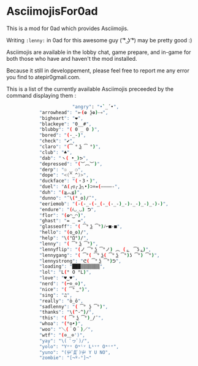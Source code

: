 # AsciimojisFor0ad

This is a mod for 0ad which provides Asciimojis.

Writing `:lenny:` in 0ad for this awesome guy ( ͡° ͜ʖ ͡°) may be pretty good :)

Asciimojis are available in the lobby chat, game prepare, and in-game for both those who have and haven't the mod installed.

Because it still in developpement, please feel free to report me any error you find to atepir0<at>gmail.com.

This is a list of the currently available Asciimojis preceeded by the command displaying them :
```bash
                        "angry": "•`_´•",
			"arrowhead": "⤜(ⱺ ʖ̯ⱺ)⤏",
			"bigheart": "❤",
			"blackeye": "0__#",
			"blubby": "( 0 _ 0 )",
			"bored": "(-_-)",
			"check": "✔",
			"claro": "(͡ ° ͜ʖ ͡ °)",
			"club": "♣",
			"dab": "ヽ( •_)ᕗ",
			"depressed": "(︶︹︶)",
			"derp": "☉ ‿ ⚆",
			"dope": "<(^_^)>",
			"duckface": "(・3・)",
			"duel": "ᕕ(╭ರ╭ ͟ʖ╮•́)⊃¤=(————-",
			"duh": "(≧︿≦)",
			"dunno": "¯\(°_o)/¯",
			"eeriemob": "(-(-_-(-_(-_(-_-)_-)-_-)_-)_-)-)",
			"endure": "(҂◡_◡) ᕤ",
			"flor": "(✿◠‿◠)",
			"ghast": "= _ =",
			"glasseoff": "( ͡° ͜ʖ ͡°)ﾉ⌐■-■",
			"hello": "(ʘ‿ʘ)/",
			"help": "\(°Ω°)/",
			"lenny": "( ͡° ͜ʖ ͡°)",
			"lennyflip": "(ノ ͡° ͜ʖ ͡°ノ) ︵ ( ͜。 ͡ʖ ͜。)",
			"lennygang": "( ͡°( ͡° ͜ʖ( ͡° ͜ʖ ͡°)ʖ ͡°) ͡°)",
			"lennystrong": "ᕦ( ͡° ͜ʖ ͡°)ᕤ",
			"loading": "███▒▒▒▒▒▒▒",
			"lol": "L(° O °L)",
			"love": "♥‿♥",
			"nerd": "(⌐⊙_⊙)",
			"nice": "( ͡° ͜ °)",
			"sing": "♫",
			"really": "ò_ô",
			"sadlenny": "( ͡° ʖ̯ ͡°)",
			"thanks": "\(^-^)/",
			"this": "( ͡° ͜ʖ ͡°)_/¯",
			"whoa": "(°o•)",
			"woo": "＼(＾O＾)／",
			"wtf": "(⊙＿⊙')",
			"yay": "\( ﾟヮﾟ)/",
			"yolo": "Yᵒᵘ Oᶰˡʸ Lᶤᵛᵉ Oᶰᶜᵉ",
			"yuno": "(屮ﾟДﾟ)屮 Y U NO",
			"zombie": "[¬º-°]¬"  
```                   